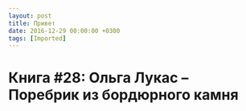 ```yaml
---
layout: post
title: Привет
date: 2016-12-29 00:00:00 +0300
tags: [Imported]
---
```

# Книга #28: Ольга Лукас – Поребрик из бордюрного камня

